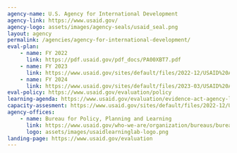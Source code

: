 ```yaml
---
agency-name: U.S. Agency for International Development
agency-link: https://www.usaid.gov/
agency-logo: assets/images/agency-seals/usaid_seal.png
layout: agency
permalink: /agencies/agency-for-international-development/
eval-plan:
    - name: FY 2022
      link: https://pdf.usaid.gov/pdf_docs/PA00XBT7.pdf
    - name: FY 2023
      link: https://www.usaid.gov/sites/default/files/2022-12/USAID%20Annual%20Evaluation%20Plan%20FY%202023_Published%20March%202022.docx.pdf
    - name: FY 2024
      link: https://www.usaid.gov/sites/default/files/2023-03/USAID%20Annual%20Evaluation%20Plan_FY%202024.pdf
eval-policy: https://www.usaid.gov/evaluation/policy
learning-agenda: https://www.usaid.gov/evaluation/evidence-act-agency-learning-agenda
capacity-assesment: https://www.usaid.gov/sites/default/files/2022-12/USAID%20Capacity%20Assessment%20-%20FY%202022%20for%20Publication_1.pdf
agency-offices:
    - name: Bureau for Policy, Planning and Learning
      link: https://www.usaid.gov/who-we-are/organization/bureaus/bureau-policy-planning-and-learning
      logo: assets/images/usaidlearninglab-logo.png
landing-page: https://www.usaid.gov/evaluation
---
```

